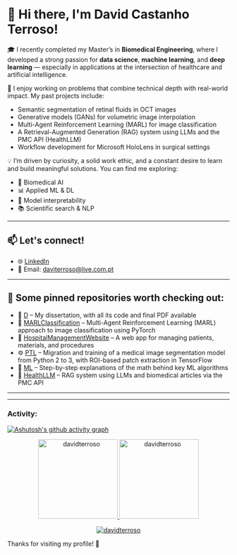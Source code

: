# 👋 Hi there, I'm David Castanho Terroso!

🎓 I recently completed my Master’s in **Biomedical Engineering**, where I developed a strong passion for **data science**, **machine learning**, and **deep learning** — especially in applications at the intersection of healthcare and artificial intelligence.

🧠 I enjoy working on problems that combine technical depth with real-world impact. My past projects include:
- Semantic segmentation of retinal fluids in OCT images
- Generative models (GANs) for volumetric image interpolation
- Multi-Agent Reinforcement Learning (MARL) for image classification
- A Retrieval-Augmented Generation (RAG) system using LLMs and the PMC API (HealthLLM)
- Workflow development for Microsoft HoloLens in surgical settings

💡 I’m driven by curiosity, a solid work ethic, and a constant desire to learn and build meaningful solutions. You can find me exploring:
- 🧬 Biomedical AI  
- 📊 Applied ML & DL  
- 🧠 Model interpretability  
- 📚 Scientific search & NLP

---

## 📫 Let's connect!

- 🌐 [LinkedIn](https://www.linkedin.com/in/david-terroso/)
- 📧 Email: daviterroso@live.com.pt

---

## 📂 Some pinned repositories worth checking out:

- 🧪 [D](https://github.com/davidterroso/D) – My dissertation, with all its code and final PDF available
- 🤖 [MARLClassification](https://github.com/seifhussam/MARLClassification) – Multi-Agent Reinforcement Learning (MARL) approach to image classification using PyTorch
- 🏥 [HospitalManagementWebsite](https://github.com/davidterroso/HospitalManagementWebsite) – A web app for managing patients, materials, and procedures
- ⚙️ [PTL](https://github.com/yourusername/PTL) – Migration and training of a medical image segmentation model from Python 2 to 3, with ROI-based patch extraction in TensorFlow
- 🧠 [ML](https://github.com/davidterroso/ML) – Step-by-step explanations of the math behind key ML algorithms
- 🔬 [HealthLLM](https://github.com/davidterroso/HealthLLM) – RAG system using LLMs and biomedical articles via the PMC API  

---

------
<h3 align="left">Activity:</h3>

[![Ashutosh's github activity graph](https://github-readme-activity-graph.vercel.app/graph?username=davidterroso&bg_color=100f0f&color=4c5e9e&line=4c569e&point=403e41&area=true&hide_border=true)](https://github.com/ashutosh00710/github-readme-activity-graph)

<div align="center">
  <a href="https://github.com/davidterroso">
    <img height="180em" src="https://github-readme-stats.vercel.app/api/top-langs?username=davidterroso&show_icons=true&locale=en&layout=compact&theme=tokyonight" alt="davidterroso"/>
    <img height="180em" src="https://github-readme-stats.vercel.app/api?username=davidterroso&show_icons=true&locale=en&layout=compact&theme=tokyonight" alt="davidterroso"/>
  </a>
</div>
<p align="center">
  <a href="https://github.com/daviterroso">
    <img src="https://github-readme-streak-stats.herokuapp.com/?user=davidterroso&&theme=tokyonight" alt="davidterroso" />
  </a>
</p>

Thanks for visiting my profile! 🚀
